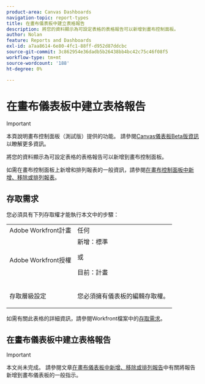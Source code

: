 ```yaml
---
product-area: Canvas Dashboards
navigation-topic: report-types
title: 在畫布儀表板中建立表格報告
description: 將您的資料顯示為可設定表格的表格報告可以新增到畫布控制面板。
author: Nolan
feature: Reports and Dashboards
exl-id: a7aa8614-6e80-4fc1-88ff-d952d87ddcbc
source-git-commit: 3c862954e36dadb5b26438bb4bc42c75c46f08f5
workflow-type: tm+mt
source-wordcount: '188'
ht-degree: 0%

---
```


# 在畫布儀表板中建立表格報告

>[!IMPORTANT]
>
>本頁說明畫布控制面板（測試版）提供的功能。 請參閱[Canvas儀表板Beta版資訊](/help/quicksilver/product-announcements/betas/canvas-dashboards-beta/canvas-dashboards-beta-information.md)以瞭解更多資訊。

將您的資料顯示為可設定表格的表格報告可以新增到畫布控制面板。

如需在畫布控制面板上新增和排列報表的一般資訊，請參閱[在畫布控制面板中新增、移除或排列報表](/help/quicksilver/reports-and-dashboards/canvas-dashboards/manage-canvas-dashboards/add-remove-arrange-reports.md)。

## 存取需求

您必須具有下列存取權才能執行本文中的步驟：

<table style="table-layout:auto"> 
 <col> 
 <col> 
 <tbody> 
  <tr> 
   <td role="rowheader">Adobe Workfront計畫</td> 
   <td>任何</td> 
  </tr> 
  <tr> 
   <td role="rowheader">Adobe Workfront授權</td> 
   <td>新增：標準
   <p>或</p>
   <p>目前：計畫</p></td> 
  </tr> 
  <tr> 
   <td role="rowheader">存取層級設定</td> 
   <td> <p>您必須擁有儀表板的編輯存取權。</p></td> 
  </tr> 
 </tbody> 
</table>

如需有關此表格的詳細資訊，請參閱Workfront檔案中的[存取需求](/help/quicksilver/administration-and-setup/add-users/access-levels-and-object-permissions/access-level-requirements-in-documentation.md)。

## 在畫布儀表板中建立表格報告

>[!IMPORTANT]
>
>本文尚未完成。 請參閱文章[在畫布儀表板中新增、移除或排列報告](/help/quicksilver/reports-and-dashboards/canvas-dashboards/manage-canvas-dashboards/add-remove-arrange-reports.md)中有關將報告新增到畫布儀表板的一般指示。
